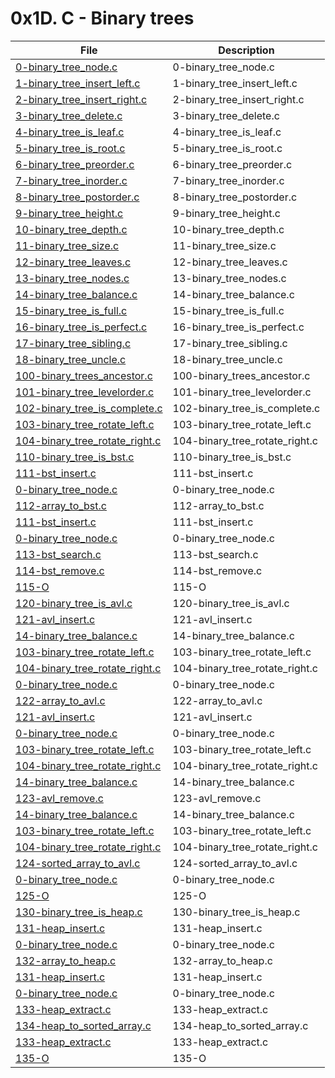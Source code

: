 # 0x1D. C - Binary trees

| File      | Description |
| ----------- | ----------- |
| [0-binary_tree_node.c](./0-binary_tree_node.c) | 0-binary_tree_node.c |
| [1-binary_tree_insert_left.c](./1-binary_tree_insert_left.c) | 1-binary_tree_insert_left.c |
| [2-binary_tree_insert_right.c](./2-binary_tree_insert_right.c) | 2-binary_tree_insert_right.c |
| [3-binary_tree_delete.c](./3-binary_tree_delete.c) | 3-binary_tree_delete.c |
| [4-binary_tree_is_leaf.c](./4-binary_tree_is_leaf.c) | 4-binary_tree_is_leaf.c |
| [5-binary_tree_is_root.c](./5-binary_tree_is_root.c) | 5-binary_tree_is_root.c |
| [6-binary_tree_preorder.c](./6-binary_tree_preorder.c) | 6-binary_tree_preorder.c |
| [7-binary_tree_inorder.c](./7-binary_tree_inorder.c) | 7-binary_tree_inorder.c |
| [8-binary_tree_postorder.c](./8-binary_tree_postorder.c) | 8-binary_tree_postorder.c |
| [9-binary_tree_height.c](./9-binary_tree_height.c) | 9-binary_tree_height.c |
| [10-binary_tree_depth.c](./10-binary_tree_depth.c) | 10-binary_tree_depth.c |
| [11-binary_tree_size.c](./11-binary_tree_size.c) | 11-binary_tree_size.c |
| [12-binary_tree_leaves.c](./12-binary_tree_leaves.c) | 12-binary_tree_leaves.c |
| [13-binary_tree_nodes.c](./13-binary_tree_nodes.c) | 13-binary_tree_nodes.c |
| [14-binary_tree_balance.c](./14-binary_tree_balance.c) | 14-binary_tree_balance.c |
| [15-binary_tree_is_full.c](./15-binary_tree_is_full.c) | 15-binary_tree_is_full.c |
| [16-binary_tree_is_perfect.c](./16-binary_tree_is_perfect.c) | 16-binary_tree_is_perfect.c |
| [17-binary_tree_sibling.c](./17-binary_tree_sibling.c) | 17-binary_tree_sibling.c |
| [18-binary_tree_uncle.c](./18-binary_tree_uncle.c) | 18-binary_tree_uncle.c |
| [100-binary_trees_ancestor.c](./100-binary_trees_ancestor.c) | 100-binary_trees_ancestor.c |
| [101-binary_tree_levelorder.c](./101-binary_tree_levelorder.c) | 101-binary_tree_levelorder.c |
| [102-binary_tree_is_complete.c](./102-binary_tree_is_complete.c) | 102-binary_tree_is_complete.c |
| [103-binary_tree_rotate_left.c](./103-binary_tree_rotate_left.c) | 103-binary_tree_rotate_left.c |
| [104-binary_tree_rotate_right.c](./104-binary_tree_rotate_right.c) | 104-binary_tree_rotate_right.c |
| [110-binary_tree_is_bst.c](./110-binary_tree_is_bst.c) | 110-binary_tree_is_bst.c |
| [111-bst_insert.c](./111-bst_insert.c) | 111-bst_insert.c |
| [0-binary_tree_node.c](./0-binary_tree_node.c) | 0-binary_tree_node.c |
| [112-array_to_bst.c](./112-array_to_bst.c) | 112-array_to_bst.c |
| [111-bst_insert.c](./111-bst_insert.c) | 111-bst_insert.c |
| [0-binary_tree_node.c](./0-binary_tree_node.c) | 0-binary_tree_node.c |
| [113-bst_search.c](./113-bst_search.c) | 113-bst_search.c |
| [114-bst_remove.c](./114-bst_remove.c) | 114-bst_remove.c |
| [115-O](./115-O) | 115-O |
| [120-binary_tree_is_avl.c](./120-binary_tree_is_avl.c) | 120-binary_tree_is_avl.c |
| [121-avl_insert.c](./121-avl_insert.c) | 121-avl_insert.c |
| [14-binary_tree_balance.c](./14-binary_tree_balance.c) | 14-binary_tree_balance.c |
| [103-binary_tree_rotate_left.c](./103-binary_tree_rotate_left.c) | 103-binary_tree_rotate_left.c |
| [104-binary_tree_rotate_right.c](./104-binary_tree_rotate_right.c) | 104-binary_tree_rotate_right.c |
| [0-binary_tree_node.c](./0-binary_tree_node.c) | 0-binary_tree_node.c |
| [122-array_to_avl.c](./122-array_to_avl.c) | 122-array_to_avl.c |
| [121-avl_insert.c](./121-avl_insert.c) | 121-avl_insert.c |
| [0-binary_tree_node.c](./0-binary_tree_node.c) | 0-binary_tree_node.c |
| [103-binary_tree_rotate_left.c](./103-binary_tree_rotate_left.c) | 103-binary_tree_rotate_left.c |
| [104-binary_tree_rotate_right.c](./104-binary_tree_rotate_right.c) | 104-binary_tree_rotate_right.c |
| [14-binary_tree_balance.c](./14-binary_tree_balance.c) | 14-binary_tree_balance.c |
| [123-avl_remove.c](./123-avl_remove.c) | 123-avl_remove.c |
| [14-binary_tree_balance.c](./14-binary_tree_balance.c) | 14-binary_tree_balance.c |
| [103-binary_tree_rotate_left.c](./103-binary_tree_rotate_left.c) | 103-binary_tree_rotate_left.c |
| [104-binary_tree_rotate_right.c](./104-binary_tree_rotate_right.c) | 104-binary_tree_rotate_right.c |
| [124-sorted_array_to_avl.c](./124-sorted_array_to_avl.c) | 124-sorted_array_to_avl.c |
| [0-binary_tree_node.c](./0-binary_tree_node.c) | 0-binary_tree_node.c |
| [125-O](./125-O) | 125-O |
| [130-binary_tree_is_heap.c](./130-binary_tree_is_heap.c) | 130-binary_tree_is_heap.c |
| [131-heap_insert.c](./131-heap_insert.c) | 131-heap_insert.c |
| [0-binary_tree_node.c](./0-binary_tree_node.c) | 0-binary_tree_node.c |
| [132-array_to_heap.c](./132-array_to_heap.c) | 132-array_to_heap.c |
| [131-heap_insert.c](./131-heap_insert.c) | 131-heap_insert.c |
| [0-binary_tree_node.c](./0-binary_tree_node.c) | 0-binary_tree_node.c |
| [133-heap_extract.c](./133-heap_extract.c) | 133-heap_extract.c |
| [134-heap_to_sorted_array.c](./134-heap_to_sorted_array.c) | 134-heap_to_sorted_array.c |
| [133-heap_extract.c](./133-heap_extract.c) | 133-heap_extract.c |
| [135-O](./135-O) | 135-O |
